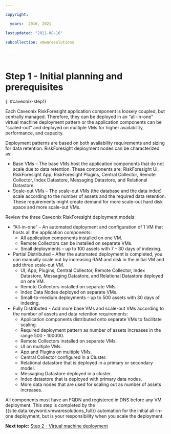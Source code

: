 ```yaml
---

copyright:

  years:  2016, 2021

lastupdated: "2021-08-16"

subcollection: vmwaresolutions


---
```


# Step 1 - Initial planning and prerequisites
{: #caveonix-step1}

Each Caveonix RiskForesight application component is loosely coupled, but centrally managed. Therefore, they can be deployed in an “all-in-one” virtual machine deployment pattern or the application components can be “scaled-out” and deployed on multiple VMs for higher availability, performance, and capacity.

Deployment patterns are based on both availability requirements and sizing for data retention. RiskForesight deployment nodes can be characterized as:
* Base VMs – The base VMs host the application components that do not scale due to data retention. These components are; RiskForesight UI, RiskForesight App, RiskForesight Plugins, Central Collector, Remote Collector, Index Datastore, Messaging Datastore, and Relational Datastore.
* Scale-out VMs – The scale-out VMs (the database and the data index) scale according to the number of assets and the required data retention. These requirements might create demand for more scale-out hard disk space and more scale-out VMs.

Review the three Caveonix RiskForesight deployment models:
* “All-in-one” – An automated deployment and configuration of 1 VM that hosts all the application components:
   * All application components installed on one VM.
   * Remote Collectors can be installed on separate VMs.
   *  Small deployments – up to 100 assets with 7 - 30 days of indexing.
* Partial Distributed – After the automated deployment is completed, you can manually scale out by increasing RAM and disk in the initial VM and add three scale-out VM.
   * UI, App, Plugins, Central Collector, Remote Collector, Index Datastore, Messaging Datastore, and Relational Datastore deployed on one VM.
   * Remote Collectors installed on separate VMs.
   * Index Data Nodes deployed on separate VMs.
   * Small-to-medium deployments – up to 500 assets with 30 days of indexing.
* Fully Distributed - Add more base VMs and scale-out VMs according to the number of assets and data retention requirements:
   * Application components distributed onto separate VMs to facilitate scaling.
   * Required deployment pattern as number of assets increases in the range 500 - 100000.
   * Remote Collectors installed on separate VMs.
   * UI on multiple VMs.
   * App and Plugins on multiple VMs.
   * Central Collector configured in a Cluster.
   * Relational datastore that is deployed in a primary or secondary model.
   * Messaging Datastore deployed in a cluster.
   * Index datastore that is deployed with primary data nodes.
   * More data nodes that are used for scaling out as number of assets increases.

All components must have an FQDN and registered in DNS before any VM deployment. This step is completed by the {{site.data.keyword.vmwaresolutions_full}} automation for the initial all-in-one deployment, but is your responsibility when you scale the deployment.

**Next topic:** [Step 2 - Virtual machine deployment](/docs/vmwaresolutions?topic=vmwaresolutions-caveonix-step2)
